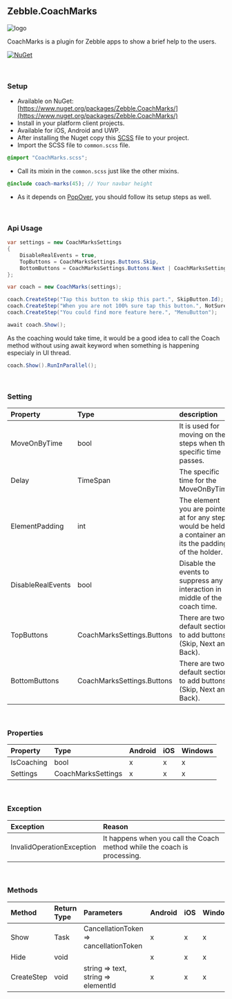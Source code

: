 ﻿[logo]: https://raw.githubusercontent.com/Geeksltd/Zebble.CoachMarks/master/icon.png "Zebble.CoachMarks"


## Zebble.CoachMarks

![logo]

CoachMarks is a plugin for Zebble apps to show a brief help to the users.


[![NuGet](https://img.shields.io/nuget/v/Zebble.CoachMarks.svg?label=NuGet)](https://www.nuget.org/packages/Zebble.CoachMarks/)

<br>


### Setup
* Available on NuGet: [https://www.nuget.org/packages/Zebble.CoachMarks/](https://www.nuget.org/packages/Zebble.CoachMarks/)
* Install in your platform client projects.
* Available for iOS, Android and UWP.
* After installing the Nuget copy this [SCSS](https://raw.githubusercontent.com/Geeksltd/Zebble.CoachMarks/master/Shared/CoachMarks.scss/) file to your project.
* Import the SCSS file to `common.scss` file.
```scss
@import "CoachMarks.scss";
```
* Call its mixin in the `common.scss` just like the other mixins.
```scss
@include coach-marks(45); // Your navbar height
```
* As it depends on [PopOver](https://github.com/Geeksltd/Zebble.PopOver), you should follow its setup steps as well.

<br>


### Api Usage


```csharp
var settings = new CoachMarksSettings
{
    DisableRealEvents = true,
    TopButtons = CoachMarksSettings.Buttons.Skip,
    BottomButtons = CoachMarksSettings.Buttons.Next | CoachMarksSettings.Buttons.Back
};

var coach = new CoachMarks(settings);

coach.CreateStep("Tap this button to skip this part.", SkipButton.Id);
coach.CreateStep("When you are not 100% sure tap this button.", NotSureButton.Id);
coach.CreateStep("You could find more feature here.", "MenuButton");

await coach.Show();
```
As the coaching would take time, it would be a good idea to call the Coach method without using await keyword when something is happening especialy in UI thread.
```csharp
coach.Show().RunInParallel();
```

<br>

### Setting

| Property          | Type              | description |
| :-----------      | :-----------      | :------ |
| MoveOnByTime      | bool              | It is used for moving on the steps when the specific time passes. |
| Delay             | TimeSpan          | The specific time for the MoveOnByTime.          |
| ElementPadding    | int               | The element you are pointed at for any steps would be held in a container and its the padding of the holder.|
| DisableRealEvents | bool              | Disable the events to suppress any interaction in middle of the coach time.          |
| TopButtons        | CoachMarksSettings.Buttons| There are two default sections to add buttons (Skip, Next and Back).          |
| BottomButtons     | CoachMarksSettings.Buttons| There are two default sections to add buttons (Skip, Next and Back).          |

<br>


### Properties
| Property     | Type         | Android | iOS | Windows |
| :----------- | :----------- | :------ | :-- | :------ |
| IsCoaching   | bool         | x       | x   | x       |
| Settings   | CoachMarksSettings         | x       | x   | x       |



<br>


### Exception
| Exception            | Reason                                          |
| :-----------      | :-----------                                  |
| InvalidOperationException | It happens when you call the Coach method while the coach is processing.    |


<br>


### Methods
| Method       | Return Type  | Parameters                          | Android | iOS | Windows |
| :----------- | :----------- | :-----------                        | :------ | :-- | :------ |
| Show        | Task         | CancellationToken => cancellationToken | x       | x   | x       |
| Hide        | void         |		| x       | x   | x       |
| CreateStep   | void         | string => text, string => elementId | x       | x   | x       |

